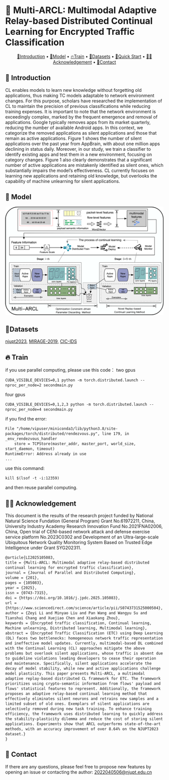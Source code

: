 # 🦜 Multi-ARCL: Multimodal Adaptive Relay-based Distributed Continual Learning for Encrypted Traffic Classification 

<p align="center">
  <a href="#-introduction">🎉Introduction</a> •
  <a href="#-model">🦜Model</a> •
  <a href="#-train">🔥Train</a> •
  <a href="#-datasets">🌟Datasets</a> •
  <a href="#-quick-start">📍Quick Start</a> •
  <a href="#-acknowledgement">👨‍🏫Acknowledgement</a> •  
  <a href="#-contact">🤗Contact</a>
</p>


## 🎉 Introduction
CL enables models to learn new knowledge without forgetting old applications, thus making TC models adaptable to network environment changes. For this purpose, scholars have researched the implementation of CL to maintain the precision of previous classifications while reducing training expenses. It is important to note that the network environment is exceedingly complex, marked by the frequent emergence and removal of applications. Google typically removes apps from its market quarterly, reducing the number of available Android apps. In this context, we categorize the removed applications as silent applications and those that remain as active applications. Figure 1 shows the number of silent applications over the past year from AppBrain, with about one million apps declining in status daily. Moreover, in our study, we train a classifier to identify existing apps and test them in a new environment, focusing on category changes. Figure 1 also clearly demonstrates that a significant number of active applications are mistakenly identified as silent ones, which substantially impairs the model’s effectiveness. CL currently focuses on learning new applications and retaining old knowledge, but overlooks the capability of machine unlearning for silent applications. 

## 🦜 Model
<div align="center">
  <img src="./images/workflow.png" width="800px" />
</div>

## 🌟Datasets
[njupt2023](https://github.com/NJUPTSecurityAI/total-papers-summary/blob/main/njupt2023.csv),
[MIRAGE-2019](https://traffic.comics.unina.it/mirage/mirage-2019.html),
[CIC-IDS](https://www.unb.ca/cic/datasets/vpn.html)

## 🔥 Train

if you use parallel computing, please use this code：
two gpus
```
CUDA_VISIBLE_DEVICES=0,1 python -m torch.distributed.launch --nproc_per_node=2 secondmain.py
```
four gpus
```
CUDA_VISIBLE_DEVICES=0,1,2,3 python -m torch.distributed.launch --nproc_per_node=4 secondmain.py
```
if you find the error: 
```
File "/home/vipuser/miniconda3/lib/python3.8/site-packages/torch/distributed/rendezvous.py", line 179, in _env_rendezvous_handler
    store = TCPStore(master_addr, master_port, world_size, start_daemon, timeout)
RuntimeError: Address already in use
...
```
use this command:
```
kill $(lsof -t -i:12359)
```
and then reuse parallel computing.


## 👨‍🏫 Acknowledgement
This document is the results of the research project funded by National Natural Science Fundation (General Program) Grant No.61972211, China, University Industry Academy Research Innovation Fund No.2021FNA02006, China, Open trial of CENI-based network attack and defense exercise service platform No.2023C0302 and Development of an Ultra-large-scale Ubiquitous Network Quality Monitoring System Based on Trusted Edge Intelligence under Grant SYG202311.

```
@article{LI2025105083,
title = {Multi-ARCL: Multimodal adaptive relay-based distributed continual learning for encrypted traffic classification},
journal = {Journal of Parallel and Distributed Computing},
volume = {201},
pages = {105083},
year = {2025},
issn = {0743-7315},
doi = {https://doi.org/10.1016/j.jpdc.2025.105083},
url = {https://www.sciencedirect.com/science/article/pii/S0743731525000504},
author = {Zeyi Li and Minyao Liu and Pan Wang and Wangyu Su and Tianshui Chang and Xuejiao Chen and Xiaokang Zhou},
keywords = {Encrypted traffic classification, Continual learning, Machine unlearning, Distributed learning, Multimodal learning},
abstract = {Encrypted Traffic Classification (ETC) using Deep Learning (DL) faces two bottlenecks: homogeneous network traffic representation and ineffective model updates. Currently, multimodal-based DL combined with the Continual Learning (CL) approaches mitigate the above problems but overlook silent applications, whose traffic is absent due to guideline violations leading developers to cease their operation and maintenance. Specifically, silent applications accelerate the decay of model stability, while new and active applications challenge model plasticity. This paper presents Multi-ARCL, a multimodal adaptive replay-based distributed CL framework for ETC. The framework prioritizes using crypto-semantic information from flows' payload and flows' statistical features to represent. Additionally, the framework proposes an adaptive relay-based continual learning method that effectively eliminates silent neurons and retrains new samples and a limited subset of old ones. Exemplars of silent applications are selectively removed during new task training. To enhance training efficiency, the framework uses distributed learning to quickly address the stability-plasticity dilemma and reduce the cost of storing silent applications. Experiments show that ARCL outperforms state-of-the-art methods, with an accuracy improvement of over 8.64% on the NJUPT2023 dataset.}
}
```


## 🤗 Contact

If there are any questions, please feel free to propose new features by opening an issue or contacting the author: 2022040506@njupt.edu.cn
